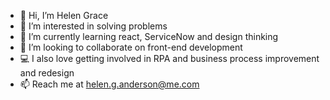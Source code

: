 - 👋 Hi, I’m Helen Grace
- 👀 I’m interested in solving problems
- 🌱 I’m currently learning react, ServiceNow and design thinking
- 💞️ I’m looking to collaborate on front-end development
- 💻 I also love getting involved in RPA and business process improvement and redesign
- 📫 Reach me at helen.g.anderson@me.com 

<!---
grace-anderson/grace-anderson is a ✨ special ✨ repository because its `README.md` (this file) appears on your GitHub profile.
You can click the Preview link to take a look at your changes.
--->

